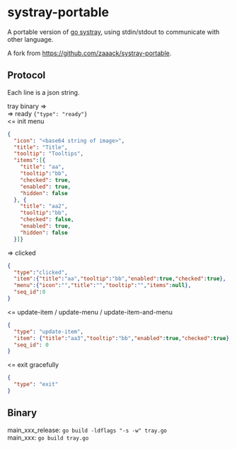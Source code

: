 # systray-portable

A portable version of [go systray](https://github.com/getlantern/systray), using stdin/stdout to communicate with other language.

A fork from https://github.com/zaaack/systray-portable.


## Protocol

Each line is a json string.

tray binary =>  
=> ready  `{"type": "ready"}`  
<= init menu
```json
{
  "icon": "<base64 string of image>",
  "title": "Title",
  "tooltip": "Tooltips",
  "items":[{
    "title": "aa",
    "tooltip":"bb",
    "checked": true,
    "enabled": true,
    "hidden": false
  }, {
    "title": "aa2",
    "tooltip":"bb",
    "checked": false,
    "enabled": true,
    "hidden": false
  }]}
```
=> clicked  
```json
{
  "type":"clicked",
  "item":{"title":"aa","tooltip":"bb","enabled":true,"checked":true},
  "menu":{"icon":"","title":"","tooltip":"","items":null},
  "seq_id":0
}
```
<= update-item / update-menu / update-item-and-menu
```json
{
  "type": "update-item",
  "item": {"title":"aa3","tooltip":"bb","enabled":true,"checked":true},
  "seq_id": 0
}
```

<= exit gracefully
```json
{
  "type": "exit"
}
```

## Binary
main_xxx_release: `go build -ldflags "-s -w" tray.go`  
main_xxx: `go build tray.go`
